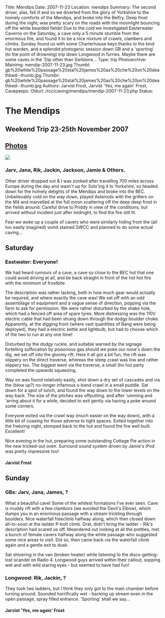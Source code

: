 Title: Mendips
Date: 2007-11-23
Location: mendips
Summary: The second driver, alas, fell ill and so we diverted from the glory of Yorkshire to the homely comforts of the Mendips, and broke into the Belfry. Deep frost during the night, was pretty scary on the roads with the moonlight bouncing off the white bearded fields! Due to the cold we investigated Easterwater Caverns on the Saturday, a cave only a 5 minute stumble from the enormous fire, and found it to be a nice mixture of crawls, clambers and climbs.
Sunday found us with some Charterhouse keys thanks to the kind hut warden, and a splendid photogenic session down GB and a 'sporting' (to the point of drowning) trip down Longwood in furries. 
Maybe there are some caves in the 'Dip other than Swildons...
Type: trip
Photoarchive:
Mainimg: mendip-2007-11-23.jpg
Thumbl: gb%20white%20passage%20stal%20james%20as%20che%20on%20deathbed--thumb.jpg
Thumbr: gb%20white%20passage%20stal%20james%20as%20che%20on%20deathbed--thumb.jpg
Authors: Jarvist Frost, Jarvist 'Yes, me again' Frost, 
Cavepeeps:
Oldurl: /rcc/caving/mendips/mendip-2007-11-23.php
Status:

#  The Mendips 

##  Weekend Trip 23-25th November 2007 

##  [ Photos ](/caving/photo_archive/trips/2007-11-23%20-%20mendips/)

[ ![](mendip-2007-11-23.jpg) ](/caving/photo_archive/trips/2007-11-23%20-%20mendips/)

###  Jarv, Jana, Rik, Jackin, Jackson, Jamie &amp; Others. 

Other driver dropped out &amp; I was zonked after travelling 700 miles across Europe during the day and wasn't up for Solo'ing it to Yorkshire, so headed down for the homely delights of the Mendips and broke into the BEC. Unbelievably cold on the way down, played Asteroids with the gritters on the M4 and marvelled at the full moon scattering off the deep deep frost in the fields around. Careful drive to Priddy in view of the conditions, but arrived without incident just after midnight, to find the fire still lit. 

Fear we woke up a couple of cavers who were similarly hiding from the (all too easily imagined) vomit stained SWCC and planned to do some actual caving... 

##  Saturday 

###  Eastwater: Everyone! 

We had heard rumours of a cave, a cave so close to the BEC hut that one could avoid driving at all, and be back straight in front of the hot hot fire with the minimum of frostbite. 

The description was rather lacking, both in how much gear would actually be required, and where exactly the cave was! We set off with an odd assemblage of equipment and a vague sense of direction, popping via the farm to ask for permission. We were rather disturbed by the shake hole, which had a fenced off area of spare tyres. More distressing was the 110V electric cable that had been strung down through the dodgy boulder choke. Apparently, at the digging front (where vast quantities of Bang were being deployed), they had a electric kettle and lightbulb, but had to choose which of the two to run at any one time! 

Disturbed by the dodgy ruckle, and suitable warned by the signage fortelling suffocation by poisonous gas should we poke our nose's down the dig, we set off into the gloomy rift. Here it all got a bit fun, the rift was slippery on the direct traverse, whereas the steep crawl was low and rather slippery too. The biggest went via the traverse, a small (ho ho) party completed the upwards squeezing. 

Way on was found relatively easily, shot down a dry set of cascades and via the (blow up?) no-longer infamous s-band crawl in a small puddle. Sat down for a spot of lunch, and found the way down to the lower levels on the way back. The size of the pitches was offputting, and after 'umming and 'arring about it for a while, decided to exit gently via having a poke around some corners. 

Everyone exited via the crawl way (much easier on the way down), with a little bit of coaxing for those adverse to tight spaces. Exited together into the freezing night, stomped back to the hut and found the fire well built. Excellent! 

Nice evening in the hut, preparing some outstanding Cottage Pie action in the new tricked-out oven. Surround sound system driven by Jamie's iPod was pretty impressive too! 

####  Jarvist Frost 

##  Sunday 

###  GBs: Jarv, Jana, James, ? 

What a beautiful cave! Some of the whitest formations I've ever seen. Cave is muddy rift with a few clambors (we avoided the Devil's Elbow), which dumps you in an enormous passage with a stream trickling through boulders. Nice waterfall freeclimb halfway along, which then closed down all-to-soon at the ladder P-bolt climb. Drat, didn't bring the ladder - Rik's description had scared us off. Meandered out looking at all the pretties, met a bunch of female cavers halfway along the white passage who suggested some nice areas to visit. Did so, then came back via the waterfall climb again and a gentle exit to dusk. 

Sat shivering in the van (broken heater) while listening to the discs-getting-lost scandel on Radio 4. Longwood guys arrived within their callout, sopping wet and with wild staring eyes - but seemed to have had fun! 

###  Longwood: Rik, Jackin, ? 

They took two ladders, but I think they only got to the main chamber before turning around. Sounded horrifically wet - backing up stream even in the open passage, spray filled entrance. 'Sporting' shall we say... 

####  Jarvist 'Yes, me again' Frost 
